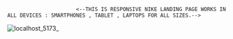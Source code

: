                           <--THIS IS RESPONSIVE NIKE LANDING PAGE WORKS IN ALL DEVICES : SMARTPHONES , TABLET , LAPTOPS FOR ALL SIZES.-->





![localhost_5173_](https://github.com/user-attachments/assets/3f849258-1ae8-434e-8b33-a4757a92e655)
